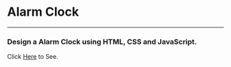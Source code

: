 # Alarm Clock

---

### Design a Alarm Clock using HTML, CSS and JavaScript.

Click [Here]() to See.
